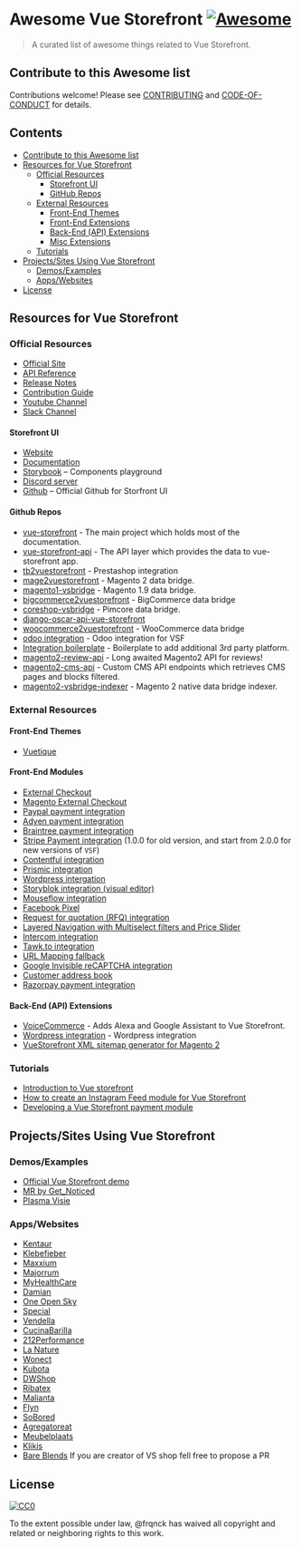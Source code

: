 
# Awesome Vue Storefront [![Awesome](https://cdn.rawgit.com/sindresorhus/awesome/d7305f38d29fed78fa85652e3a63e154dd8e8829/media/badge.svg)](https://github.com/sindresorhus/awesome)

> A curated list of awesome things related to Vue Storefront.


## Contribute to this Awesome list

Contributions welcome! Please see [CONTRIBUTING](https://github.com/frqnck/awesome-vue-storefront/blob/master/CONTRIBUTING.md) and [CODE-OF-CONDUCT](https://github.com/frqnck/awesome-vue-storefront/blob/master/CODE-OF-CONDUCT.md) for details.


## Contents

  - [Contribute to this Awesome list](#contribute-to-this-awesome-list)
  - [Resources for Vue Storefront](#resources-for-vue-storefront)
    - [Official Resources](#official-resources)
      - [Storefront UI](#storefront-ui)
      - [GitHub Repos](#github-repos)
    - [External Resources](#external-resources)
      - [Front-End Themes](#front-end-themes)
      - [Front-End Extensions](#front-end-extensions)
      - [Back-End (API) Extensions](#back-end-api-extensions)
      - [Misc Extensions](#misc-extensions)
    - [Tutorials](#tutorials)
  - [Projects/Sites Using Vue Storefront](#projectssites-using-vue-storefront)
    - [Demos/Examples](#demosexamples)
    - [Apps/Websites](#appswebsites)
  - [License](#license)


## Resources for Vue Storefront

### Official Resources
  - [Official Site](https://www.vuestorefront.io)
  - [API Reference](https://github.com/DivanteLtd/vue-storefront/tree/master/doc)
  - [Release Notes](https://github.com/DivanteLtd/vue-storefront/releases)
  - [Contribution Guide](https://github.com/DivanteLtd/vue-storefront/blob/master/CONTRIBUTING.md)
  - [Youtube Channel](https://www.youtube.com/channel/UCkm1F3Cglty3CE1QwKQUhhg)
  - [Slack Channel](https://vuestorefront.slack.com)

#### Storefront UI
  - [Website](http://storefrontui.io/)
  - [Documentation](http://docs.storefrontui.io/)
  - [Storybook](http://storybook.storefrontui.io/) – Components playground
  - [Discord server](https://discord.gg/GS8hqFS)
  - [Github](https://github.com/DivanteLtd/storefront-ui) – Official Github for Storfront UI

#### Github Repos
  - [vue-storefront](https://github.com/DivanteLtd/vue-storefront) - The main project which holds most of the documentation.
  - [vue-storefront-api](https://github.com/DivanteLtd/vue-storefront-api) - The API layer which provides the data to vue-storefront app.
  - [tb2vuestorefront](https://github.com/jankawulok/tb2vuestorefront) - Prestashop integration
  - [mage2vuestorefront](https://github.com/DivanteLtd/mage2vuestorefront) - Magento 2 data bridge.
  - [magento1-vsbridge](https://github.com/DivanteLtd/magento1-vsbridge) - Magento 1.9 data bridge.
  - [bigcommerce2vuestorefront](https://github.com/DivanteLtd/bigcommerce2vuestorefront) - BigCommerce data bridge
  - [coreshop-vsbridge](https://github.com/DivanteLtd/coreshop-vsbridge) - Pimcore data bridge.
  - [django-oscar-api-vue-storefront](https://github.com/ladrua/django-oscar-api-vue-storefront)
  - [woocommerce2vuestorefront](https://github.com/DivanteLtd/woocommerce2vuestorefront) - WooCommerce data bridge
  - [odoo integration](https://github.com/cristian-g/vsf-odoo) - Odoo integration for VSF
  - [Integration boilerplate](https://github.com/DivanteLtd/vue-storefront-integration-boilerplate) - Boilerplate to add additional 3rd party platform.
  - [magento2-review-api](https://github.com/DivanteLtd/magento2-review-api) - Long awaited Magento2 API for reviews!
  - [magento2-cms-api](https://github.com/SnowdogApps/magento2-cms-api) - Custom CMS API endpoints which retrieves CMS pages and blocks filtered.
  - [magento2-vsbridge-indexer](https://github.com/DivanteLtd/magento2-vsbridge-indexer) - Magento 2 native data bridge indexer.

### External Resources

#### Front-End Themes
  - [Vuetique](https://vuetique.io/)

#### Front-End Modules
  - [External Checkout](https://github.com/Vendic/vsf-external-checkout)
  - [Magento External Checkout](https://github.com/DivanteLtd/magento2-external-checkout)
  - [Paypal payment integration](https://github.com/develodesign/vsf-payment-paypal)
  - [Adyen payment integration](https://github.com/melvin-hamilton-digital/vsf-payment-adyen)
  - [Braintree payment integration](https://github.com/danrcoull/vsf-payment-braintree)
  - [Stripe Payment integration](https://github.com/develodesign/vsf-payment-stripe) (1.0.0 for old version, and start from 2.0.0 for new versions of `VSF`)
  - [Contentful integration](https://github.com/juliankoehn/vsf-contentful)
  - [Prismic integration](https://www.dnd.fr/2019/03/discover-our-new-connector-between-vue-storefront-and-prismic/)
  - [Wordpress intergation](https://github.com/develodesign/vsf-wp)
  - [Storyblok integration (visual editor)](https://github.com/kodbruket/vsf-storyblok-sync)
  - [Mouseflow integration](https://github.com/cnviradiya/vsf-mouseflow)
  - [Facebook Pixel](https://github.com/new-fantastic/vsf-facebook-pixel)
  - [Request for quotation (RFQ) integration](https://github.com/Interactivated/vsf-wholesale-request)
  - [Layered Navigation with Multiselect filters and Price Slider](https://github.com/GetNoticedNL/vsf-layered-navigation)
  - [Intercom integration](https://github.com/develodesign/vsf-intercom)
  - [Tawk.to integration](https://github.com/razzul/vsf-tawk)
  - [URL Mapping fallback](https://github.com/kodbruket/vsf-mapping-fallback/)
  - [Google Invisible reCAPTCHA integration](https://github.com/aureatelabs/vsf-google-recaptcha/)
  - [Customer address book](https://github.com/aureatelabs/vsf-address-book/)
  - [Razorpay payment integration](https://github.com/aureatelabs/vsf-payment-razorpay/)
#### Back-End (API) Extensions
  - [VoiceCommerce](https://github.com/upsidelab/voicecommerce) - Adds Alexa and Google Assistant to Vue Storefront.
  - [Wordpress integration](https://github.com/develodesign/vsf-wp) - Wordpress integration
  - [VueStorefront XML sitemap generator for Magento 2
](https://github.com/Vendic/magento2-vuestorefront-xmlsitemap)

### Tutorials
  - [Introduction to Vue storefront](https://medium.com/the-vue-storefront-journal/introduction-to-vue-storefront-a-quick-getting-started-guide-d119023ed67d)
  - [How to create an Instagram Feed module for Vue Storefront](https://itnext.io/how-to-create-an-instagram-feed-module-for-vue-storefront-eaa03019b288)
  - [Developing a Vue Storefront payment module](https://www.develodesign.co.uk/news/development-of-the-paypal-module-for-vue-storefront/#.XCoa2h2Mmmo.twitter)

##  Projects/Sites Using Vue Storefront

### Demos/Examples
  - [Official Vue Storefront demo](https://demo.vuestorefront.io)
  - [MR by Get_Noticed](https://ecommerce-pwa.io/)
  - [Plasma Visie](https://demo.mage-pwa.io)

### Apps/Websites

  - [Kentaur](https://www.kentaur.com)
  - [Klebefieber](https://www.klebefieber.de/)
  - [Maxxium](https://maxxium.ru/presents)
  - [Majorrum](https://www.majorrum.com/)
  - [MyHealthCare](https://www.myhealthcares.eu/eu-int)
  - [Damian](https://sklep.damian.pl/)
  - [One Open Sky](https://www.oneopensky.dk/)
  - [Special](https://www.specialmilano.com/)
  - [Vendella](https://www.vendella.co.nz/)
  - [CucinaBarilla](https://www.cucinabarilla.it)
  - [212Performance](https://www.212performance.com/)
  - [La Nature](https://lanature.ru)
  - [Wonect](https://wonect.com/sg/)
  - [Kubota](https://kubotastore.pl/)
  - [DWShop](https://dwshop.pl/)
  - [Ribatex](https://ribatex.se/)
  - [Malianta](https://malianta.com/)
  - [Flyn](https://flynwetsuits.com/)
  - [SoBored](https://soboredclub.com)
  - [Agregatoreat](https://agregatoreat.ru/)
  - [Meubelplaats](https://www.meubelplaats.nl/)
  - [Klikis](https://klikis.com)
  - [Bare Blends](https://bareblends.com.au)
  If you are creator of VS shop fell free to propose a PR

## License

[![CC0](http://mirrors.creativecommons.org/presskit/buttons/88x31/svg/cc-zero.svg)](http://creativecommons.org/publicdomain/zero/1.0)

To the extent possible under law, @frqnck has waived all copyright and
related or neighboring rights to this work.
